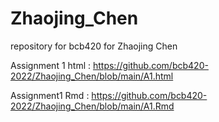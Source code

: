 # Zhaojing_Chen
repository for bcb420 for Zhaojing Chen

Assignment 1 html : https://github.com/bcb420-2022/Zhaojing_Chen/blob/main/A1.html

Assignment1 Rmd : https://github.com/bcb420-2022/Zhaojing_Chen/blob/main/A1.Rmd
